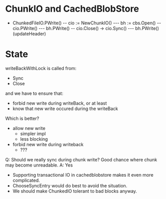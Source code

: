 # ChunkIO and CachedBlobStore

- ChunkedFileIO.PWrite()
-- cio := NewChunkIO()
--- bh := cbs.Open()
-- cio.PWrite()
--- bh.PWrite()
-- cio.Close() -> cio.Sync()
--- bh.PWrite() (updateHeader)

# State

writeBackWithLock is called from:
- Sync
- Close

and we have to ensure that:
- forbid new write during writeBack, or at least
- know that new write occured during the writeBack

Which is better?
- allow new write
  - simpler impl
  - less blocking
- forbid new write during writeback
  - ???

Q: Should we really sync during chunk write? Good chance where chunk may become unreadable.
A: Yes
- Supporting transactional IO in cachedblobstore makes it even more complicated.
- ChooseSyncEntry would do best to avoid the situation.
- We should make ChunkedIO tolerant to bad blocks anyway.
